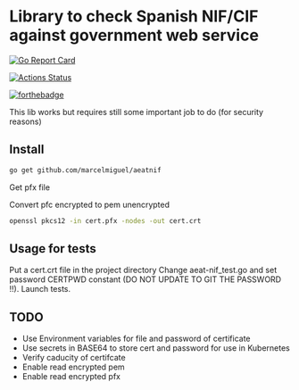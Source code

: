 # Library to check Spanish NIF/CIF against government web service

[![Go Report Card](https://goreportcard.com/badge/github.com/marcelmiguel/aeatnif)](https://goreportcard.com/report/github.com/marcelmiguel/aeatnif)

[![Actions Status](https://github.com/marcelmiguel/aeat-nif/workflows/test/badge.svg)](https://github.com/marcelmiguel/aeat-nif/actions)

[![forthebadge](https://forthebadge.com/images/badges/made-with-go.svg)](https://forthebadge.com)

This lib works but requires still some important job to do (for security reasons)

## Install

``` sh
go get github.com/marcelmiguel/aeatnif
```

Get pfx file

Convert pfc encrypted to pem unencrypted

``` sh
openssl pkcs12 -in cert.pfx -nodes -out cert.crt
```

## Usage for tests

Put a cert.crt file in the project directory
Change aeat-nif_test.go and set password CERTPWD constant (DO NOT UPDATE TO GIT THE PASSWORD !!).
Launch tests.

## TODO

- Use Environment variables for file and password of certificate
- Use secrets in BASE64 to store cert and password for use in Kubernetes
- Verify caducity of certifcate
- Enable read encrypted pem
- Enable read encrypted pfx
